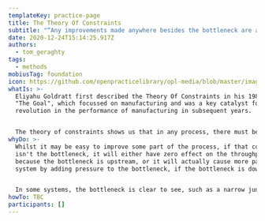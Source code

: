 ```yaml
---
templateKey: practice-page
title: The Theory Of Constraints
subtitle: "“Any improvements made anywhere besides the bottleneck are an illusion.” "
date: 2020-12-24T15:14:25.917Z
authors:
  - tom_geraghty
tags:
  - methods
mobiusTag: foundation
icon: https://github.com/openpracticelibrary/opl-media/blob/master/images/Needs%20an%20Image.png?raw=true
whatIs: >-
  Eliyahu Goldratt first described the Theory Of Constraints in his 1984 book,
  "The Goal", which focussed on manufacturing and was a key catalyst for the
  revolution in the performance of manufacturing in subsequent years.


  The theory of constraints shows us that in any process, there must be a single bottleneck that limits the throughput of the process: in the same way that a chain has a weakest link, a process has a single slowest component.
whyDo: >-
  Whilst it may be easy to improve some part of the process, if that component
  isn't the bottleneck, it will either have zero effect on the throughput
  because the bottleneck is upstream, or it will actually cause more pain in the
  system by adding pressure to the bottleneck, if the bottleneck is downstream. 


  In some systems, the bottleneck is clear to see, such as a narrow junction on a busy street, or a bend in a garden hose. In some systems, especially those that don't have material, or "inventory" flowing through them, thew constraint can be more difficult to see.
howTo: TBC
participants: []
---
```

